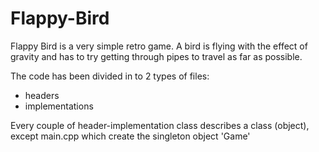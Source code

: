 # Flappy-Bird

Flappy Bird is a very simple retro game.
A bird is flying with the effect of gravity and has to try getting through pipes to travel as far as possible.

The code has been divided in to 2 types of files:
  - headers
  - implementations
  
Every couple of header-implementation class describes a class (object), except main.cpp which create the singleton object 'Game'

